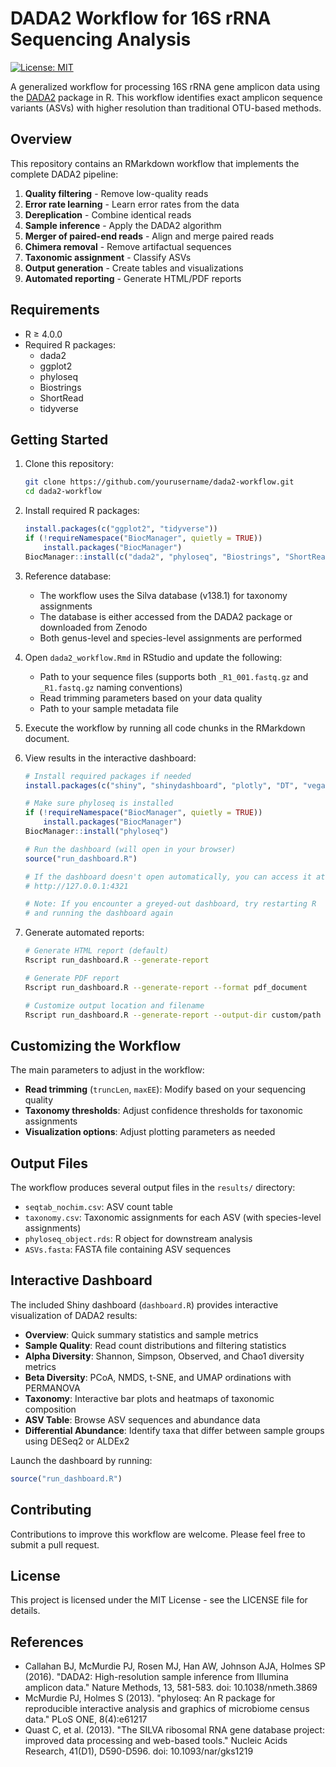 # DADA2 Workflow for 16S rRNA Sequencing Analysis

[![License: MIT](https://img.shields.io/badge/License-MIT-yellow.svg)](https://opensource.org/licenses/MIT)

A generalized workflow for processing 16S rRNA gene amplicon data using the [DADA2](https://benjjneb.github.io/dada2/) package in R. This workflow identifies exact amplicon sequence variants (ASVs) with higher resolution than traditional OTU-based methods.

## Overview

This repository contains an RMarkdown workflow that implements the complete DADA2 pipeline:

1. **Quality filtering** - Remove low-quality reads
2. **Error rate learning** - Learn error rates from the data
3. **Dereplication** - Combine identical reads
4. **Sample inference** - Apply the DADA2 algorithm
5. **Merger of paired-end reads** - Align and merge paired reads
6. **Chimera removal** - Remove artifactual sequences
7. **Taxonomic assignment** - Classify ASVs
8. **Output generation** - Create tables and visualizations
9. **Automated reporting** - Generate HTML/PDF reports

## Requirements

- R ≥ 4.0.0
- Required R packages:
  - dada2
  - ggplot2
  - phyloseq
  - Biostrings
  - ShortRead
  - tidyverse

## Getting Started

1. Clone this repository:
   ```bash
   git clone https://github.com/yourusername/dada2-workflow.git
   cd dada2-workflow
   ```

2. Install required R packages:
   ```r
   install.packages(c("ggplot2", "tidyverse"))
   if (!requireNamespace("BiocManager", quietly = TRUE))
       install.packages("BiocManager")
   BiocManager::install(c("dada2", "phyloseq", "Biostrings", "ShortRead"))
   ```

3. Reference database:
   - The workflow uses the Silva database (v138.1) for taxonomy assignments
   - The database is either accessed from the DADA2 package or downloaded from Zenodo
   - Both genus-level and species-level assignments are performed

4. Open `dada2_workflow.Rmd` in RStudio and update the following:
   - Path to your sequence files (supports both `_R1_001.fastq.gz` and `_R1.fastq.gz` naming conventions)
   - Read trimming parameters based on your data quality
   - Path to your sample metadata file

5. Execute the workflow by running all code chunks in the RMarkdown document.

6. View results in the interactive dashboard:
   ```r
   # Install required packages if needed
   install.packages(c("shiny", "shinydashboard", "plotly", "DT", "vegan", "viridis"))
   
   # Make sure phyloseq is installed
   if (!requireNamespace("BiocManager", quietly = TRUE))
       install.packages("BiocManager")
   BiocManager::install("phyloseq")
   
   # Run the dashboard (will open in your browser)
   source("run_dashboard.R")
   
   # If the dashboard doesn't open automatically, you can access it at:
   # http://127.0.0.1:4321
   
   # Note: If you encounter a greyed-out dashboard, try restarting R
   # and running the dashboard again
   ```

7. Generate automated reports:
   ```bash
   # Generate HTML report (default)
   Rscript run_dashboard.R --generate-report
   
   # Generate PDF report
   Rscript run_dashboard.R --generate-report --format pdf_document
   
   # Customize output location and filename
   Rscript run_dashboard.R --generate-report --output-dir custom/path --output-file custom_name
   ```

## Customizing the Workflow

The main parameters to adjust in the workflow:

- **Read trimming** (`truncLen`, `maxEE`): Modify based on your sequencing quality
- **Taxonomy thresholds**: Adjust confidence thresholds for taxonomic assignments
- **Visualization options**: Adjust plotting parameters as needed

## Output Files

The workflow produces several output files in the `results/` directory:

- `seqtab_nochim.csv`: ASV count table
- `taxonomy.csv`: Taxonomic assignments for each ASV (with species-level assignments)
- `phyloseq_object.rds`: R object for downstream analysis
- `ASVs.fasta`: FASTA file containing ASV sequences

## Interactive Dashboard

The included Shiny dashboard (`dashboard.R`) provides interactive visualization of DADA2 results:

- **Overview**: Quick summary statistics and sample metrics
- **Sample Quality**: Read count distributions and filtering statistics
- **Alpha Diversity**: Shannon, Simpson, Observed, and Chao1 diversity metrics
- **Beta Diversity**: PCoA, NMDS, t-SNE, and UMAP ordinations with PERMANOVA
- **Taxonomy**: Interactive bar plots and heatmaps of taxonomic composition
- **ASV Table**: Browse ASV sequences and abundance data
- **Differential Abundance**: Identify taxa that differ between sample groups using DESeq2 or ALDEx2

Launch the dashboard by running:
```r
source("run_dashboard.R")
```

## Contributing

Contributions to improve this workflow are welcome. Please feel free to submit a pull request.

## License

This project is licensed under the MIT License - see the LICENSE file for details.

## References

- Callahan BJ, McMurdie PJ, Rosen MJ, Han AW, Johnson AJA, Holmes SP (2016). "DADA2: High-resolution sample inference from Illumina amplicon data." Nature Methods, 13, 581-583. doi: 10.1038/nmeth.3869
- McMurdie PJ, Holmes S (2013). "phyloseq: An R package for reproducible interactive analysis and graphics of microbiome census data." PLoS ONE, 8(4):e61217
- Quast C, et al. (2013). "The SILVA ribosomal RNA gene database project: improved data processing and web-based tools." Nucleic Acids Research, 41(D1), D590-D596. doi: 10.1093/nar/gks1219
